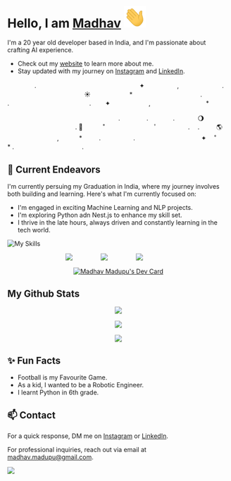 # Hello, I am <a  href="https://www.linkedin.com/in/madhavmadupu/">Madhav</a> <img src="https://raw.githubusercontent.com/ABSphreak/ABSphreak/master/gifs/Hi.gif" width="50px">

I'm a 20 year old developer based in India, and I'm passionate about crafting AI experience. 

- Check out my [website]([https://www.miraya.tech/](https://madhavmadupu-dashboard.vercel.app/)) to learn more about me.
- Stay updated with my journey on [Instagram](https://www.instagram.com/madhav._.madupu/) and [LinkedIn](https://www.linkedin.com/in/madhavmadupu/).

⠀⠀⠀⠀⠀⠀.　　　　　　　　　　⠀　　　　　　✦ 　　　　　,　　　　　　　.
⠀⠀⠀⠀⠀⠀⠀⠀⠀⠀⠀⠀⠀⠀⠀⠀⠀☀️
　　　　　　*　　　　　　　　　　　.
.　　　　　　　　　　　　　. 　　✦⠀　   　　　,　　　　　　　　　*

　　　　　　　　　　　　　　　　　　.
　　　　.　　　　.　　　⠀🌖
　　　　　　　　　　　.
🚀
　　　˚　　　　　　　　ﾟ　　　　　.
　.⠀　　🌎⠀‍⠀‍⠀‍⠀‍⠀‍⠀‍⠀‍⠀‍⠀‍⠀‍⠀,
　　　*　　⠀.
　　　　　.　　　　　　　　　　⠀✦
　˚　　　　　　　　　　　　　　*
.⠀ 　　　　　　　　　　.
## 🔭 Current Endeavors 

I'm currently persuing my Graduation in India, where my journey involves both building and learning. Here's what I'm currently focused on:

- I'm engaged in exciting Machine Learning and NLP projects.
- I'm exploring Python adn Nest.js to enhance my skill set.
- I thrive in the late hours, always driven and constantly learning in the tech world.

![My Skills](https://skillicons.dev/icons?i=python,js,ts,react,next,nodejs,express,firebase,tailwind,graphql,prisma,redis,mongodb,postgresql)

<div style="display:flex; flex-direction:column; justify-content:center; align-items:center; gap:1rem">
    <div style="display:flex;justify-content:center; align-items:center">
        <img style="width: 80px" src="https://assets.leetcode.com/static_assets/others/Introduction_to_Pandas.gif">
        <img style="width: 80px" src="https://assets.leetcode.com/static_assets/public/images/badges/2024/gif/2024-03.gif">
        <img style="width: 80px" src="https://assets.leetcode.com/static_assets/marketing/2024-50.gif">
    </div>
    <a href="https://app.daily.dev/madhavmadupu"><img src="https://api.daily.dev/devcards/v2/NtNcsQHZXCxieaCcrhEsr.png?type=default&r=4ax" width="356" alt="Madhav Madupu's Dev Card"/></a>
</div>


## My Github Stats
<div style="display:flex; flex-direction:column;justify-content:center; align-items:center; gap:1rem;">
    <img src="https://github-readme-stats.vercel.app/api?username=madhavmadupu&theme=nightowl&hide_border=true&include_all_commits=false&count_private=false">
    <img src="https://github-readme-streak-stats.herokuapp.com/?user=madhavmadupu&theme=nightowl&hide_border=true">
    <img src="https://github-readme-stats.vercel.app/api/top-langs/?username=madhavmadupu&theme=nightowl&hide_border=true&include_all_commits=false&count_private=false&layout=compact">
</div>

## ✨ Fun Facts 

- Football is my Favourite Game.
- As a kid, I wanted to be a Robotic Engineer.
- I learnt Python in 6th grade.

## 📫 Contact

 For a quick response, DM me on [Instagram](https://www.instagram.com/madhav._.madupu/) or [LinkedIn](https://www.linkedin.com/in/madhavmadupu/). 
 
 For professional inquiries, reach out via email at [madhav.madupu@gmail.com](mailto:madhav.madupu@gmail.com).

![](https://www.figma.com/embed?embed_host=share&url=https%3A%2F%2Fwww.figma.com%2Fdesign%2FRxtSl4eMEcoB4hCpGk9B6D%2FCollections%3Fnode-id%3D9-5%26t%3DjoKMaOzUzoLBGxcd-1)
